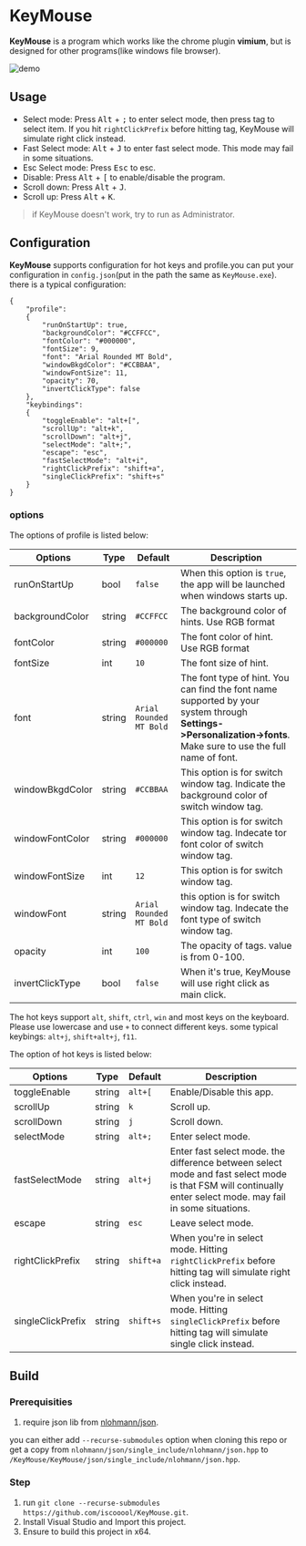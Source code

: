 # KeyMouse
**KeyMouse** is a program which works like the chrome plugin **vimium**, but is designed for other programs(like windows file browser).

![demo](https://i.imgur.com/HxaxNYu.gif)

## Usage

- Select mode: Press <kbd>Alt</kbd> + <kbd>;</kbd> to enter select mode, then press tag to select item. If you hit `rightClickPrefix` before hitting tag, KeyMouse will simulate right click instead.
- Fast Select mode: <kbd>Alt</kbd> + <kbd>J</kbd> to enter fast select mode. This mode may fail in some situations.
- Esc Select mode: Press <kbd>Esc</kbd> to esc.
- Disable: Press <kbd>Alt</kbd> + <kbd>[</kbd> to enable/disable the program.
- Scroll down: Press <kbd>Alt</kbd> + <kbd>J</kbd>.
- Scroll up: Press <kbd>Alt</kbd> + <kbd>K</kbd>.

> if KeyMouse doesn't work, try to run as Administrator.

## Configuration
**KeyMouse** supports configuration for hot keys and profile.you can put your configuration in `config.json`(put in the path the same as `KeyMouse.exe`). there is a typical configuration:
```
{
    "profile":
    {
        "runOnStartUp": true,
        "backgroundColor": "#CCFFCC",
        "fontColor": "#000000",
        "fontSize": 9,
        "font": "Arial Rounded MT Bold",
        "windowBkgdColor": "#CCBBAA",
        "windowFontSize": 11,
        "opacity": 70,
        "invertClickType": false
    },
    "keybindings":
    {
        "toggleEnable": "alt+[",
        "scrollUp": "alt+k",
        "scrollDown": "alt+j",
        "selectMode": "alt+;",
        "escape": "esc",
        "fastSelectMode": "alt+i",
        "rightClickPrefix": "shift+a",
        "singleClickPrefix": "shift+s"
    }
}
```
### options
The options of profile is listed below:

| Options       | Type           | Default  | Description|
| ------------- | ------------- | ----------- |----------|
| runOnStartUp | bool | `false` |When this option is `true`, the app will be launched when windows starts up.|
| backgroundColor| string| `#CCFFCC` |The background color of hints. Use RGB format|
| fontColor| string| `#000000` |The font color of hint. Use RGB format|
| fontSize| int| `10`| The font size of hint. |
| font| string| `Arial Rounded MT Bold`| The font type of hint. You can find the font name supported by your system through **Settings->Personalization->fonts**. Make sure to use the full name of font.|
| windowBkgdColor| string| `#CCBBAA`| This option is for switch window tag. Indicate the background color of switch window tag.|
| windowFontColor| string| `#000000`| This option is for switch window tag. Indecate tor font color of switch window tag.|
| windowFontSize| int| `12`| This option is for switch window tag.|
| windowFont| string| `Arial Rounded MT Bold`| this option is for switch window tag. Indecate the font type of switch window tag.|
| opacity| int| `100`| The opacity of tags. value is from 0-100.|
| invertClickType| bool| `false`| When it's true, KeyMouse will use right click as main click.|

The hot keys support `alt`, `shift`, `ctrl`, `win` and most keys on the keyboard. Please use lowercase and use `+` to connect different keys. some typical keybings: `alt+j`, `shift+alt+j`, `f11`.

The option of hot keys is listed below:

| Options       | Type           | Default  | Description|
| ------------- | ------------- | ----------- |----------|
| toggleEnable| string| `alt+[`| Enable/Disable this app.|
| scrollUp| string| `k`| Scroll up.|
| scrollDown| string| `j`| Scroll down.|
| selectMode| string| `alt+;`| Enter select mode.|
| fastSelectMode| string| `alt+j`| Enter fast select mode. the difference between select mode and fast select mode is that FSM will continually enter select mode. may fail in some situations.|
|escape| string| `esc`| Leave select mode.|
|rightClickPrefix| string| `shift+a`| When you're in select mode. Hitting `rightClickPrefix` before hitting tag will simulate right click instead.|
|singleClickPrefix| string| `shift+s`| When you're in select mode. Hitting `singleClickPrefix` before hitting tag will simulate single click instead.|


## Build
### Prerequisities
1. require json lib from [nlohmann/json](https://github.com/nlohmann/json).

you can either add `--recurse-submodules` option when cloning this repo or get a copy from `nlohmann/json/single_include/nlohmann/json.hpp` to `/KeyMouse/KeyMouse/json/single_include/nlohmann/json.hpp`.
### Step
1. run `git clone --recurse-submodules https://github.com/iscooool/KeyMouse.git`.
2. Install Visual Studio and Import this project.
3. Ensure to build this project in x64.

